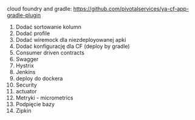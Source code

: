 cloud foundry and gradle:
https://github.com/pivotalservices/ya-cf-app-gradle-plugin

1. Dodać sortowanie kolumn
2. Dodać profile 
3. Dodać wiremock dla niezdeployowanej apki
4. Dodać konfigurację dla CF (deploy by gradle)
5. Consumer driven contracts
6. Swagger 
7. Hystrix
8. Jenkins
9. deploy do dockera
10. Security
11. actuator
12. Metryki - micrometrics
13. Podpięcie bazy
14. Zipkin